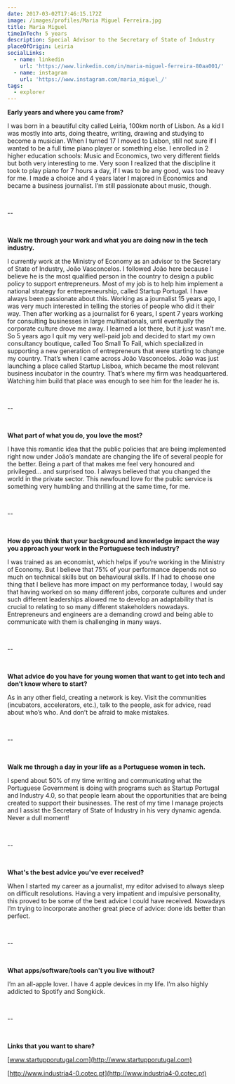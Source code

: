 ```yaml
---
date: 2017-03-02T17:46:15.172Z
image: /images/profiles/Maria Miguel Ferreira.jpg
title: Maria Miguel
timeInTech: 5 years
description: Special Advisor to the Secretary of State of Industry
placeOfOrigin: Leiria
socialLinks:
  - name: linkedin
    url: 'https://www.linkedin.com/in/maria-miguel-ferreira-80aa001/'
  - name: instagram
    url: 'https://www.instagram.com/maria_miguel_/'
tags:
  - explorer
---
```


**Early
years and where you came from?**

I was born in a beautiful city called
Leiria, 100km north of Lisbon. As a kid I was mostly into arts, doing theatre,
writing, drawing and studying to become a musician. When I turned 17 I moved to
Lisbon, still not sure if I wanted to be a full time piano player or something
else. I enrolled in 2 higher education schools: Music and Economics, two very
different fields but both very interesting to me. Very soon I realized that the
discipline it took to play piano for 7 hours a day, if I was to be any good,
was too heavy for me. I made a choice and 4 years later I majored in Economics
and became a business journalist. I’m still passionate about music, though.

 

--

 

**Walk me
through your work and what you are doing now in the tech industry.**

I currently work at the
Ministry of Economy as an advisor to the Secretary of State of Industry, João
Vasconcelos. I followed João here because I believe he is the most qualified
person in the country to design a public policy to support entrepreneurs. Most
of my job is to help him implement a national strategy for entrepreneurship,
called Startup Portugal. I have always been passionate about this. Working as a
journalist 15 years ago, I was very much interested in telling the stories of
people who did it their way. Then after working as a journalist for 6 years, I
spent 7 years working for consulting businesses in large multinationals, until
eventually the corporate culture drove me away. I learned a lot there, but it
just wasn’t me. So 5 years ago I quit my very well-paid job and decided to
start my own consultancy boutique, called Too Small To Fail, which specialized
in supporting a new generation of entrepreneurs that were starting to change my
country. That’s when I came across João Vasconcelos. João was just launching a
place called Startup Lisboa, which became the most relevant business incubator
in the country. That’s where my firm was headquartered. Watching him build that
place was enough to see him for the leader he is.

 

--

 

**What
part of what you do, you love the most?**

I have this romantic idea that the public
policies that are being implemented right now under João’s mandate are changing
the life of several people for the better. Being a part of that makes me feel
very honoured and privileged… and surprised too. I always believed that you
changed the world in the private sector. This newfound love for the public
service is something very humbling and thrilling at the same time, for me.

 

--

 

**How do
you think that your background and knowledge impact the way you approach your
work in the Portuguese tech industry?**

I was trained as an economist, which helps
if you’re working in the Ministry of Economy. But I believe that 75% of your
performance depends not so much on technical skills but on behavioural skills.
If I had to choose one thing that I believe has more impact on my performance
today, I would say that having worked on so many different jobs, corporate
cultures and under such different leaderships allowed me to develop an
adaptability that is crucial to relating to so many different stakeholders
nowadays. Entrepreneurs and engineers are a demanding crowd and being able to
communicate with them is challenging in many ways.

 

--

 

**What
advice do you have for young women that want to get into tech and don’t know
where to start?**

As in any other field,
creating a network is key. Visit the communities (incubators, accelerators,
etc.), talk to the people, ask for advice, read about who’s who. And don’t be
afraid to make mistakes.

 

--

 

**Walk me
through a day in your life as a Portuguese women in tech.**

I spend about 50% of my
time writing and communicating what the Portuguese Government is doing with
programs such as Startup Portugal and Industry 4.0, so that people learn about
the opportunities that are being created to support their businesses. The rest
of my time I manage projects and I assist the Secretary of State of Industry in
his very dynamic agenda. Never a dull moment!

 

--

 

**What's
the best advice you've ever received?**

When I started my career
as a journalist, my editor advised to always sleep on difficult resolutions.
Having a very impatient and impulsive personality, this proved to be some of
the best advice I could have received. Nowadays I’m trying to incorporate another
great piece of advice: done ids better than perfect.

 

--

 

**What
apps/software/tools can't you live without?**

I’m an all-apple lover. I have 4 apple devices in my life. I’m also
highly addicted to Spotify and Songkick.

 

--

 

**Links that you want to
share?**

[www.startupporutugal.com](http://www.startupporutugal.com)

[http://www.industria4-0.cotec.pt](http://www.industria4-0.cotec.pt)